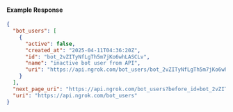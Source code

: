 <!-- Code generated for API Clients. DO NOT EDIT. -->
#### Example Response
```json
{
  "bot_users": [
    {
      "active": false,
      "created_at": "2025-04-11T04:36:20Z",
      "id": "bot_2vZITyNfLgTh5m7jKo6whLASCLv",
      "name": "inactive bot user from API",
      "uri": "https://api.ngrok.com/bot_users/bot_2vZITyNfLgTh5m7jKo6whLASCLv"
    }
  ],
  "next_page_uri": "https://api.ngrok.com/bot_users?before_id=bot_2vZITyNfLgTh5m7jKo6whLASCLv&limit=1",
  "uri": "https://api.ngrok.com/bot_users"
}
